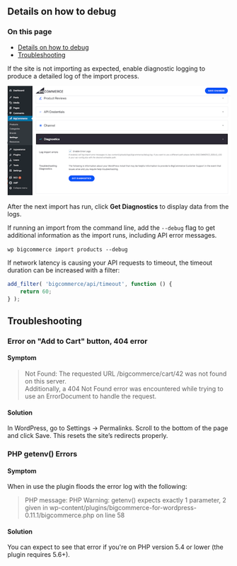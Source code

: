 ## Details on how to debug

<div class="otp" id="no-index">
	
### On this page

- [Details on how to debug](#details-on-how-to-debug)
- [Troubleshooting](#troubleshooting)

</div>

If the site is not importing as expected, enable diagnostic logging to produce a detailed log of the import process.

![Diagnostic logging](https://raw.githubusercontent.com/bigcommerce/dev-docs/master/assets/images/details-on-how-to-debug.png)

After the next import has run, click **Get Diagnostics** to display data from the logs.

If running an import from the command line, add the `--debug` flag to get additional information as the import runs, including API error messages.

`wp bigcommerce import products --debug`

If network latency is causing your API requests to timeout, the timeout duration can be increased with a filter:

```js
add_filter( 'bigcommerce/api/timeout', function () {
	return 60;
} );
```

## Troubleshooting

### Error on "Add to Cart" button, 404 error

#### Symptom

> Not Found: The requested URL /bigcommerce/cart/42 was not found on this server.  
> Additionally, a 404 Not Found error was encountered while trying to use an ErrorDocument to handle the request.

#### Solution
In WordPress, go to Settings → Permalinks. Scroll to the bottom of the page and click Save. This resets the site’s redirects properly.

### PHP getenv() Errors

#### Symptom
When in use the plugin floods the error log with the following:

> PHP message: PHP Warning: getenv() expects exactly 1 parameter, 2 given in wp-content/plugins/bigcommerce-for-wordpress-0.11.1/bigcommerce.php on line 58

#### Solution
You can expect to see that error if you're on PHP version 5.4 or lower (the plugin requires 5.6+).

